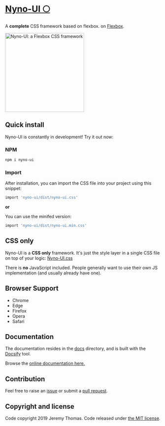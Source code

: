 # [Nyno-UI 🌕](https://github.com/AM77-Dev/Nyno-UI)

A **complete** CSS framework based on flexbox. on [Flexbox](https://developer.mozilla.org/en-US/docs/Web/CSS/CSS_Flexible_Box_Layout/Using_CSS_flexible_boxes).

<a href="https://github.com/AM77-Dev/Nyno-UI"><img src="https://i.imgur.com/KfRn2eI.png" alt="Nyno-UI: a Flexbox CSS framework" width="256"></a>

## Quick install

Nyno-UI is constantly in development! Try it out now:

### NPM

```sh
npm i nyno-ui
```

### Import
After installation, you can import the CSS file into your project using this snippet:

```sh
import 'nyno-ui/dist/nyno-ui.css'
```

**or**

You can use the minifed version:

```sh
import 'nyno-ui/dist/nyno-ui.min.css'
```

## CSS only

Nyno-UI is a **CSS only** framework. It's just the style layer in a single CSS file on top of your logic: [Nyno-UI.css](https://github.com/AM77-Dev/Nyno-UI/blob/master/dist/nyno-ui.css)


There is **no** JavaScript included. People generally want to use their own JS implementation (and usually already have one). 

## Browser Support

* Chrome
* Edge
* Firefox
* Opera
* Safari

## Documentation

The documentation resides in the [docs](docs) directory, and is built with the [Docsify](https://docsify.js.org) tool.

Browse the [online documentation here.](https://docs.medamine.now.sh/#/)

## Contribution

Feel free to raise an [issue](https://github.com/AM77-Dev/Nyno-UI/issues) or submit a [pull request](https://github.com/AM77-Dev/Nyno-UI/pulls).

## Copyright and license

Code copyright 2019 Jeremy Thomas. Code released under [the MIT license](https://github.com/AM77-Dev/Nyno-UI/blob/master/LICENSE).

[npm-link]: https://www.npmjs.com/package/nyno-ui

